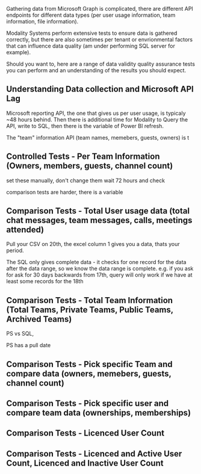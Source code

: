 
Gathering data from Microsoft Graph is complicated, there are different API endpoints for different data types (per user usage information, team information, file information).

Modality Systems perform extensive tests to ensure data is gathered correctly, but there are also sometimes per tenant or envrionmental factors that can influence data quality (am under performing SQL server for example).

Should you want to, here are a range of data validity quality assurance tests you can perform and an understanding of the results you should expect.

## Understanding Data collection and Microsoft API Lag

Microsoft reporting API, the one that gives us per user usage, is typicaly ~48 hours behind. Then there is additional time for Modality to Query the API, write to SQL, then there is the variable of Power BI refresh.

The "team" information API (team names, memebers, guests, owners) is t


## Controlled Tests - Per Team Information (Owners, members, guests, channel count)

set these manually, don't change them wait 72 hours and check

comparison tests are harder, there is a variable


## Comparison Tests - Total User usage data (total chat messages, team messages, calls, meetings attended)

Pull your CSV on 20th, the excel column 1 gives you a data, thats your period. 

The SQL only gives complete data - it checks for one record for the data after the data range, so we know the data range is complete. e.g. if you ask for ask for 30 days backwards from 17th, query will only work if we have at least some records for the 18th 

## Comparison Tests - Total Team Information (Total Teams, Private Teams, Public Teams, Archived Teams)

PS vs SQL,

PS has a pull date

## Comparison Tests - Pick specific Team and compare data (owners, memebers, guests, channel count)

## Comparison Tests - Pick specific user and compare team data (ownerships, memberships)

## Comparison Tests - Licenced User Count

## Comparison Tests - Licenced and Active User Count, Licenced and Inactive User Count


